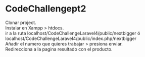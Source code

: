 # CodeChallengept2

Clonar project.
<br>
Instalar en Xampp > htdocs.
<br>
ir a la ruta localhost/CodeChallengeLaravel4/public/nextbigger ó localhost/CodeChallengeLaravel4/public/index.php/nextbigger
<br>
Añadir el numero que quieres trabajar > presiona enviar.
<br>
Redirecciona a la pagina resultado con el producto.
<br>
